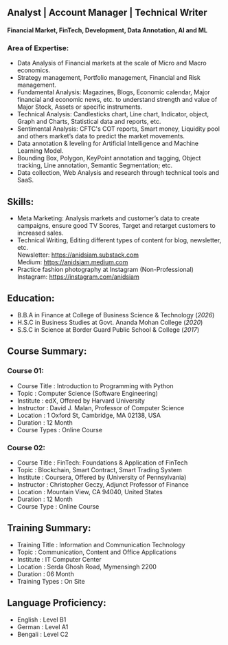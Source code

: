 ## Analyst | Account Manager | Technical Writer
#### Financial Market, FinTech, Development, Data Annotation, AI and ML
### Area of Expertise:
- Data Analysis of Financial markets at the scale of Micro and Macro economics.
- Strategy management, Portfolio management, Financial and Risk management.
- Fundamental Analysis: Magazines, Blogs, Economic calendar, Major financial 
  and economic news, etc. to understand strength and value of Major Stock,
  Assets or specific instruments.
- Technical Analysis: Candlesticks chart, Line chart, Indicator, object, 
  Graph and Charts, Statistical data and reports, etc.
- Sentimental Analysis: CFTC's COT reports, Smart money, Liquidity pool and others 
  market’s data to predict the market movements.
- Data annotation & leveling for Artificial Intelligence and Machine Learning Model.
- Bounding Box, Polygon, KeyPoint annotation and tagging, Object tracking, Line annotation, Semantic Segmentation; etc.
- Data collection, Web Analysis and research through technical tools and SaaS.

## Skills:
- Meta Marketing: Analysis markets and customer’s data to create campaigns, 
  ensure good TV Scores, Target and retarget customers to increased sales.
- Technical Writing, Editing different types of content for blog, newsletter, etc.                                                   
  Newsletter: https://anidsiam.substack.com                                                                                
  Medium: https://anidsiam.medium.com
- Practice fashion photography at Instagram (Non-Professional)                                                            
  Instagram: https://instagram.com/anidsiam
  
## Education:
- B.B.A in Finance at College of Business Science & Technology (_2026_)
- H.S.C in Business Studies at Govt. Ananda Mohan College (_2020_)
- S.S.C in Science at Border Guard Public School & College (_2017_)

## Course Summary:
### Course 01:
- Course Title        : Introduction to Programming with Python
- Topic               : Computer Science (Software Engineering)  
- Institute           : edX, Offered by Harvard University
- Instructor          : David J. Malan, Professor of Computer Science
- Location            : 1 Oxford St, Cambridge, MA 02138, USA
- Duration            : 12 Month
- Course Types        : Online Course

### Course 02:
- Course Title        : FinTech: Foundations & Application of FinTech
- Topic               : Blockchain, Smart Contract, Smart Trading System
- Institute           : Coursera, Offered by (University of Pennsylvania)
- Instructor          : Christopher Geczy, Adjunct Professor of Finance
- Location            : Mountain View, CA 94040, United States
- Duration            : 12 Month
- Course Type         : Online Course

## Training Summary:
- Training Title        : Information and Communication Technology
- Topic                 : Communication, Content and Office Applications 
- Institute             : IT Computer Center
- Location              : Serda Ghosh Road, Mymensingh 2200 
- Duration              : 06 Month
- Training Types        : On Site

## Language Proficiency:
- English : Level B1
- German  : Level A1
- Bengali : Level C2 
